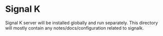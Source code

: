 # Signal K

Signal K server will be installed globally and run separately. This directory will mostly contain any notes/docs/configuration related to signalk.
